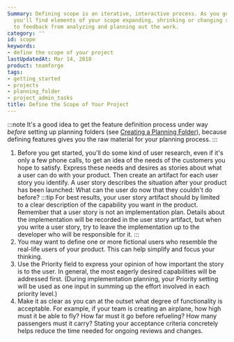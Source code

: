 ```yaml
---
Summary: Defining scope is an iterative, interactive process. As you go through it,
  you'll find elements of your scope expanding, shrinking or changing shape in response
  to feedback from analyzing and planning out the work.
category: ''
id: scope
keywords:
- define the scope of your project
lastUpdatedAt: Mar 14, 2018
product: teamforge
tags:
- getting_started
- projects
- planning_folder
- project_admin_tasks
title: Define the Scope of Your Project
---
```


:::note
It's a good idea to get the feature definition process under way _before_ setting up planning folders (see [Creating a Planning Folder](creatingplanningfolder.html)), because defining features gives you the raw material for your planning process.
:::

1. Before you get started, you'll do some kind of user research, even if it's only a few phone calls, to get an idea of the needs of the customers you hope to satisfy. Express these needs and desires as stories about what a user can do with your product. Then create an artifact for each user story you identify. A user story describes the situation after your product has been launched: What can the user do now that they couldn't do before?
  :::tip
  For best results, your user story artifact should by limited to a clear description of the capability you want in the product. Remember that a user story is not an implementation plan. Details about the implementation will be recorded in the user story artifact, but when you write a user story, try to leave the implementation up to the developer who will be responsible for it.
  :::
2. You may want to define one or more fictional users who resemble the real-life users of your product. This can help simplify and focus your thinking.
3. Use the Priority field to express your opinion of how important the story is to the user. In general, the most eagerly desired capabilities will be addressed first. (During implementation planning, your Priority setting will be used as one input in summing up the effort involved in each priority level.)
4. Make it as clear as you can at the outset what degree of functionality is acceptable. For example, if your team is creating an airplane, how high must it be able to fly? How far must it go before refueling? How many passengers must it carry? Stating your acceptance criteria concretely helps reduce the time needed for ongoing reviews and changes.  
